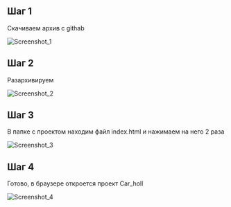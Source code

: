 ## Шаг 1

Скачиваем архив с githab

![Screenshot_1](https://github.com/user-attachments/assets/d3bd3455-7a05-44ed-8463-7ac36c8aa117)



 
## Шаг 2

Разархивируем 

![Screenshot_2](https://github.com/user-attachments/assets/5fc46162-9cb3-4c05-a77d-0c05faf21157)



## Шаг 3

В папке с проектом находим файл index.html и нажимаем на него 2 раза 

![Screenshot_3](https://github.com/user-attachments/assets/9a9916e3-a8cc-4327-8a51-388a0f381f38)



 
## Шаг 4

Готово, в браузере откроется проект Car_holl


![Screenshot_4](https://github.com/user-attachments/assets/6ed27301-e2ee-4bed-9009-219a19ac1171)



